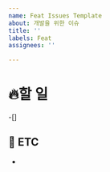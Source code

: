 ```yaml
---
name: Feat Issues Template
about: 개발을 위한 이슈
title: ''
labels: Feat
assignees: ''

---
```


# 🔥할 일
-[]

## 📎 ETC 
-
